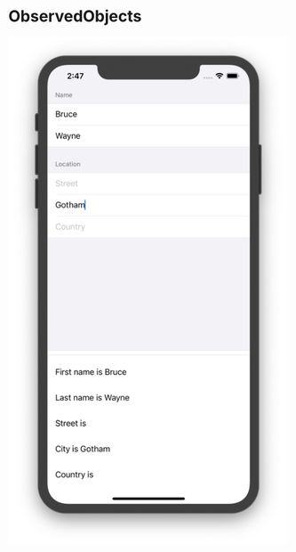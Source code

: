 # ObservedObjects

![](https://github.com/ram4ik/ObservedObjects/blob/master/ObservedObjects/Assets.xcassets/Screenshot%202020-03-03%20at%2014.47.43.imageset/Screenshot%202020-03-03%20at%2014.47.43.png)
